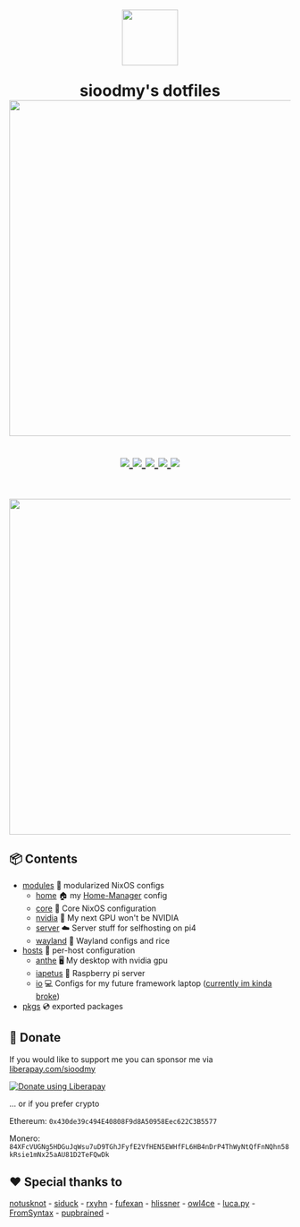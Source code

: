 <h1 align="center">
  <img src="https://camo.githubusercontent.com/8c73ac68e6db84a5c58eef328946ba571a92829b3baaa155b7ca5b3521388cc9/68747470733a2f2f692e696d6775722e636f6d2f367146436c41312e706e67" width="100px" /> <br>
  
  sioodmy's dotfiles <br>
  <img src="https://raw.githubusercontent.com/catppuccin/catppuccin/main/assets/palette/macchiato.png" width="600px" /> <br>
  <div align="center">

  <div align="center">
   <p></p>
   <a href="">
      <img src="https://img.shields.io/github/issues/sioodmy/dotfiles?color=fab387&labelColor=303446&style=for-the-badge">
   </a>
   <a href="https://github.com/sioodmy/dotfiles/stargazers">
      <img src="https://img.shields.io/github/stars/sioodmy/dotfiles?color=ca9ee6&labelColor=303446&style=for-the-badge">
   </a>
   <a href="https://github.com/sioodmy/dotfiles/">
      <img src="https://img.shields.io/github/repo-size/sioodmy/dotfiles?color=ea999c&labelColor=303446&style=for-the-badge">
   </a>
   <a href="https://github.com/sioodmy/dotfiles/blob/main/LICENSE">
    <img src="https://img.shields.io/static/v1.svg?style=for-the-badge&label=License&message=GPL-3&logoColor=ca9ee6&colorA=313244&colorB=cba6f7"/>
   </a>
   <a href="https://liberapay.com/sioodmy/donate"><img src="https://img.shields.io/liberapay/patrons/sioodmy.svg?logo=liberapay?color=e5c890&labelColor=303446&style=for-the-badge"></a>
   <br>
</div>
</h1>

<br>
</div>

<p align="center">
<img src="https://media.discordapp.net/attachments/1020403449092911186/1024341925630844939/unknown.png?width=1122&height=631" width="600" alt="" />
</p>

## 📦 Contents

- [modules](modules) 🍱 modularized NixOS configs
  - [home](modules/home) 🏠 my [Home-Manager](https://github.com/nix-community/home-manager) config
  - [core](modules/core) 🧠 Core NixOS configuration
  - [nvidia](modules/nvidia) 💚 My next GPU won't be NVIDIA
  - [server](modules/server) ☁️ Server stuff for selfhosting on pi4
  - [wayland](modules/wayland) 🚀 Wayland configs and rice
- [hosts](hosts) 🌳 per-host configuration
  - [anthe](hosts/anthe) 🖥️ My desktop with nvidia gpu
  - [iapetus](hosts/iapetus) 🍓 Raspberry pi server
  - [io](hosts/io) 💻 Configs for my future framework laptop ([currently im kinda broke](https://en.liberapay.com/sioodmy/))
- [pkgs](pkgs) 💿 exported packages

## 💛 Donate

If you would like to support me you can sponsor me via [liberapay.com/sioodmy](https://en.liberapay.com/sioodmy/)

<a href="https://liberapay.com/sioodmy/donate"><img alt="Donate using Liberapay" src="https://liberapay.com/assets/widgets/donate.svg"></a>

... or if you prefer crypto

Ethereum: `0x430de39c494E40808F9d8A50958Eec622C3B5577`

Monero: `84XFcVUGNg5HDGuJqWsu7uD9TGhJFyfE2VfHEN5EWHfFL6HB4nDrP4ThWyNtQfFnNQhn58kRsie1mNx25aAU81D2TeFQwDk`

## ❤️ Special thanks to

[notusknot](https://github.com/notusknot) -
[siduck](https://github.com/siduck) -
[rxyhn](https://github.com/rxyhn) -
[fufexan](https://github.com/fufexan) -
[hlissner](https://github.com/hlissner) -
[owl4ce](https://github.com/owl4ce) -
[luca.py](https://gitlab.com/luca.py/) -
[FromSyntax](https://github.com/FromSyntax) -
[pupbrained](https://github.com/pupbrained) -
